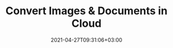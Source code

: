 ---
############################# Static ############################
layout: "product"
date: 2021-04-27T09:31:06+03:00
draft: false

############################# Head ############################
head_title: "Document & Image Conversion SDKs & REST API"
head_description: "Document Conversion REST API & Cloud SDKs for .NET, Java, PHP, Ruby or cURL commands for REST APIs. Annotate PDF, Word, Excel, PPT, HTML, Image, CAD etc."

############################# Header ############################
title: "Convert Images & Documents in Cloud"
description: "Convert image and documents using cloud SDKs for .NET, Java, PHP, Python, Ruby, Node.js. Use cURL commands to call document conversion REST APIs"

############################# APIs ###############################
apis:
  enable: true

  api:
    # api loop
    - title: "GroupDocs.Conversion Cloud SDKs Include"
      
      api_product:
        # api_product loop
        - link: "/conversion/curl/"
          img_alt: "GroupDocs.Conversion Cloud for cURL"
          image: "/sdk/272x272/groupdocs_conversion-for-curl.webp"
          product: "GroupDocs.Conversion"
          platform: "cURL"
          content: "Use cURL to send requests to Document Conversion REST API and convert documents to or from a format of your choice. "

        # api_product loop
        - link: "/conversion/net/"
          img_alt: "GroupDocs.Conversion Cloud SDK for .NET"
          image: "/sdk/272x272/groupdocs_conversion-for-net.webp"
          product: "GroupDocs.Conversion"
          platform: "Cloud SDK for .NET"
          content: "SDK for .NET to help you easily integrate your application with the conversion services provided by our cloud conversion API."

          # api_product loop
        - link: "/conversion/java/"
          img_alt: "GroupDocs.Conversion Cloud SDK for Java"
          image: "/sdk/272x272/groupdocs_conversion-for-java.webp"
          product: "GroupDocs.Conversion"
          platform: "Cloud SDK for Java"
          content: "SDK for java to add the ability to convert documents quickly for a multitude of file formats."

    # api loop
    - api_product:
        # api_product loop
        - link: "/conversion/php/"
          img_alt: "GroupDocs.Conversion Cloud SDK for PHP"
          image: "/sdk/272x272/groupdocs_conversion-for-php.webp"
          product: "GroupDocs.Conversion"
          platform: "Cloud SDK for PHP"
          content: "Convert documents to and from a number of document formats using the Cloud SDK for PHP."

        # api_product loop
        - link: "/conversion/python/"
          img_alt: "GroupDocs.Conversion Cloud SDK for Python"
          image: "/sdk/272x272/groupdocs_conversion-for-python.webp"
          product: "GroupDocs.Conversion"
          platform: "Cloud SDK for Python"
          content: "Add the functionality to convert documents with your applications using our SDK for Python."

          
          # api_product loop
        - link: "/conversion/ruby/"
          img_alt: "GroupDocs.Conversion Cloud SDK for Ruby"
          image: "/sdk/272x272/groupdocs_conversion-for-ruby.webp"
          product: "GroupDocs.Conversion"
          platform: "Cloud SDK for Ruby"
          content: "SDK for Ruby to convert a variety of document formats in your application."


    # api loop
    - api_product:
        # api_product loop
        - link: "/conversion/nodejs/"
          img_alt: "GroupDocs.Conversion Cloud SDK for Node.js"
          image: "/sdk/272x272/groupdocs_conversion-for-node.webp"
          product: "GroupDocs.Conversion"
          platform: "Cloud SDK for Node.js"
          content: "SDK for Node.js to easily incorporate our cloud based document conversion API in your application."

        # api_product loop
        - link: "/conversion/android/"
          img_alt: "GroupDocs.Conversion Cloud SDK for Android"
          image: "/sdk/272x272/groupdocs_conversion-for-android.webp"
          product: "GroupDocs.Conversion"
          platform: "Cloud SDK for Android"
          content: "Convert documents easily with Android SDK for our cloud based document conversion API incorporated in your application."

############################# Back to top ###############################
back_to_top:
  enable: true
---